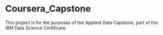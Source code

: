 # Coursera_Capstone
This project is for the purposes of the Applied Data Capstone, part of the IBM Data Science Certificate.
